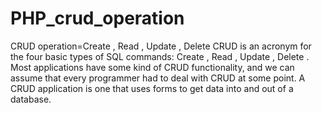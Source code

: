 # PHP_crud_operation

CRUD operation=Create , Read , Update , Delete
CRUD is an acronym for the four basic types of SQL commands: Create , Read , Update , Delete . Most applications have some kind of CRUD functionality, and we can assume that every programmer had to deal with CRUD at some point. A CRUD application is one that uses forms to get data into and out of a database.
